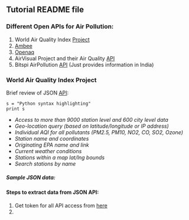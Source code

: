 ## Tutorial README file
### Different Open APIs for Air Pollution: 
1. World Air Quality Index [Project](https://aqicn.org/api/) 
2. [Ambee](http://docs.ambeedata.com/)
3. [Openaq](https://openaq.org/#/?_k=ogddyg)
4. AirVisual Project and their Air Quality [API](https://www.airvisual.com/)
5. Bitspi AirPollution [API](https://airpollutionapi.com/) (Just provides information in India)

### World Air Quality Index Project
Brief review of JSON [API](https://aqicn.org/json-api/doc/):
```
s = "Python syntax highlighting"
print s
```
* *Access to more than 9000 station level and 600 city level data*
* *Geo-location query (based on latitude/longitude or IP address)*
* *Individual AQI for all pollutants (PM2.5, PM10, NO2, CO, SO2, Ozone)*
* *Station name and coordinates*
* *Originating EPA name and link*
* *Current weather conditions*
* *Stations within a map lat/lng bounds*
* *Search stations by name* </br>
##### Sample JSON data: 


#### Steps to extract data from JSON API: 
1. Get token for all API access from [here](https://aqicn.org/data-platform/token/#/)
2. 
